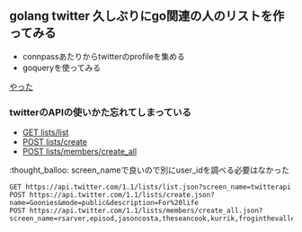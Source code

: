 ## golang twitter 久しぶりにgo関連の人のリストを作ってみる

- connpassあたりからtwitterのprofileを集める
- goqueryを使ってみる

[やった](./example_qoquery)

### twitterのAPIの使いかた忘れてしまっている

- [GET lists/list](https://developer.twitter.com/en/docs/accounts-and-users/create-manage-lists/api-reference/get-lists-list)
- [POST lists/create](https://developer.twitter.com/en/docs/accounts-and-users/create-manage-lists/api-reference/post-lists-create)
- [POST lists/members/create_all](https://developer.twitter.com/en/docs/accounts-and-users/create-manage-lists/api-reference/post-lists-members-create_all)

:thought_balloo: screen_nameで良いので別にuser_idを調べる必要はなかった

```
GET https://api.twitter.com/1.1/lists/list.json?screen_name=twitterapi
POST https://api.twitter.com/1.1/lists/create.json?name=Goonies&mode=public&description=For%20life
POST https://api.twitter.com/1.1/lists/members/create_all.json?screen_name=rsarver,episod,jasoncosta,theseancook,kurrik,froginthevalley&list_id=23
```
